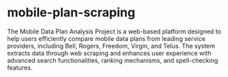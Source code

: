 # mobile-plan-scraping

The Mobile Data Plan Analysis Project is a web-based platform designed to help users efficiently compare mobile data plans from leading service providers, including Bell, Rogers, Freedom, Virgin, and Telus. The system extracts data through web scraping and enhances user experience with advanced search functionalities, ranking mechanisms, and spell-checking features. 

